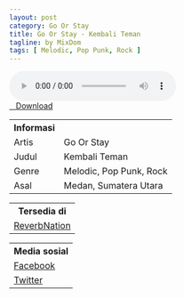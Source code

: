 ```yaml
---
layout: post
category: Go Or Stay
title: Go Or Stay - Kembali Teman
tagline: by MixDom
tags: [ Melodic, Pop Punk, Rock ]
---
```


<audio class='js-player' style="--plyr-color-main: #212121;" controls>
<source src="https://drive.google.com/uc?authuser=0&id=1MgYXhXHxExzlGYIP5BIhzVW_7gESJGUw&export=download" type="audio/mp3">
</audio>

<!--more-->

<div class="post-button text-center">
<a target="_blank" class="btn" href="https://drive.google.com/uc?authuser=0&id=1MgYXhXHxExzlGYIP5BIhzVW_7gESJGUw&export=download">
<i class="fa fa-caret-down" aria-hidden="true"></i>&nbsp; &nbsp;Download
</a>
</div>

<table>
<tr>
<th>Informasi</th>
<th></th>
</tr>
<tr>
<td>Artis</td>
<td>Go Or Stay</td>
</tr>
<tr>
<td>Judul</td>
<td>Kembali Teman</td>
</tr>
<tr>
<td>Genre</td>
<td>Melodic, Pop Punk, Rock</td>
</tr>
<tr>
<td>Asal</td>
<td>Medan, Sumatera Utara</td>
</tr>
</table>

<table>
<tr>
<th>Tersedia di</th>
</tr>
<tr>
<td><a href="https://www.reverbnation.com/goorstay" target="_blank">ReverbNation</a></td>
</tr>
</table>

<table>
<tr>
<th>Media sosial</th>
</tr>
<tr>
<td><a href="https://facebook.com/people/GO-OR-STAY/100063496849052/" target="_blank">Facebook</a></td>
</tr>
<tr>
<td><a href="https://twitter.com/GOORSTAY1" target="_blank">Twitter</a></td>
</tr>
</table>
